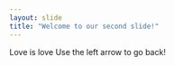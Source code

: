 ```yaml
---
layout: slide
title: "Welcome to our second slide!"
---
```

Love is love
Use the left arrow to go back!
